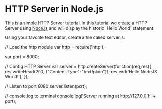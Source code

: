 # HTTP Server in Node.js

This is a simple HTTP Server tutorial.  In this tutorial we create a HTTP Server using <a href="https://nodejs.org/en" TARGET="_blank">Node.js</a> and will display the historic 'Hello World' statement.

Using your favorite text editor, create a file called server.js.

// Load the http module
var http = require('http');

var port = 8000;

// Config HTTP Server
var server = http.createServer(function(req,res){
  res.writeHead(200, {"Content-Type": "text/plain"});
  res.end('Hello NodeJS World!');
});

// Listen to port 8080
server.listen(port);

// console.log to terminal
console.log('Server running at http://127.0.0.1:' + port);
